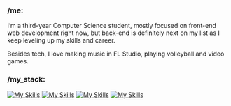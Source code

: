 ### /me:

I’m a third-year Computer Science student, mostly focused on front-end web development right now, but back-end is definitely next on my list as I keep leveling up my skills and career.

Besides tech, I love making music in FL Studio, playing volleyball and video games.

### /my_stack:

[![My Skills](https://skillicons.dev/icons?i=html,css)](https://skillicons.dev) [![My Skills](https://skillicons.dev/icons?i=js,ts)](https://skillicons.dev) [![My Skills](https://skillicons.dev/icons?i=react)](https://skillicons.dev)  [![My Skills](https://skillicons.dev/icons?i=tailwind)](https://skillicons.dev)
